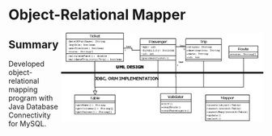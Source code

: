 # Object-Relational Mapper
<img  align="right" src="https://github.com/bmv0161/csc545-final/blob/main/UML.png" alt="drawing" width="400"/>

## Summary 
Developed object-relational mapping program with Java Database Connectivity for MySQL.

<br clear="right"/>
